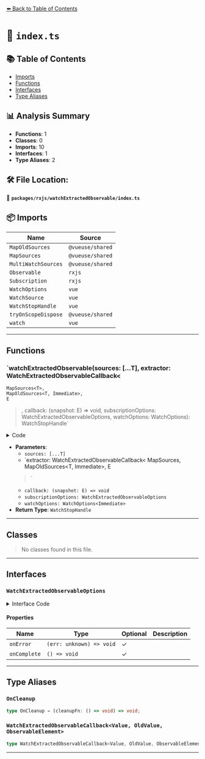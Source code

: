 [⬅️ Back to Table of Contents](../../../index.md)

# 📄 `index.ts`

## 📚 Table of Contents

- [Imports](#imports)
- [Functions](#functions)
- [Interfaces](#interfaces)
- [Type Aliases](#type-aliases)

## 📊 Analysis Summary

- **Functions**: 1
- **Classes**: 0
- **Imports**: 10
- **Interfaces**: 1
- **Type Aliases**: 2

## 🛠️ File Location:
📂 **`packages/rxjs/watchExtractedObservable/index.ts`**

## 📦 Imports

| Name | Source |
|------|--------|
| `MapOldSources` | `@vueuse/shared` |
| `MapSources` | `@vueuse/shared` |
| `MultiWatchSources` | `@vueuse/shared` |
| `Observable` | `rxjs` |
| `Subscription` | `rxjs` |
| `WatchOptions` | `vue` |
| `WatchSource` | `vue` |
| `WatchStopHandle` | `vue` |
| `tryOnScopeDispose` | `@vueuse/shared` |
| `watch` | `vue` |


---

## Functions

### `watchExtractedObservable(sources: [...T], extractor: WatchExtractedObservableCallback<
    MapSources<T>,
    MapOldSources<T, Immediate>,
    E
  >, callback: (snapshot: E) => void, subscriptionOptions: WatchExtractedObservableOptions, watchOptions: WatchOptions<Immediate>): WatchStopHandle`

<details><summary>Code</summary>

```ts
export function watchExtractedObservable<
  T extends MultiWatchSources,
  E,
  Immediate extends Readonly<boolean> = false,
>(
  sources: [...T],
  extractor: WatchExtractedObservableCallback<
    MapSources<T>,
    MapOldSources<T, Immediate>,
    E
  >,
  callback: (snapshot: E) => void,
  subscriptionOptions?: WatchExtractedObservableOptions,
  watchOptions?: WatchOptions<Immediate>
): WatchStopHandle
```
</details>

- **Parameters**:
  - `sources: [...T]`
  - `extractor: WatchExtractedObservableCallback<
    MapSources<T>,
    MapOldSources<T, Immediate>,
    E
  >`
  - `callback: (snapshot: E) => void`
  - `subscriptionOptions: WatchExtractedObservableOptions`
  - `watchOptions: WatchOptions<Immediate>`
- **Return Type**: `WatchStopHandle`

---

## Classes

> No classes found in this file.


---

## Interfaces

### `WatchExtractedObservableOptions`

<details><summary>Interface Code</summary>

```ts
export interface WatchExtractedObservableOptions {
  onError?: (err: unknown) => void
  onComplete?: () => void
}
```
</details>

#### Properties

| Name | Type | Optional | Description |
|------|------|----------|-------------|
| `onError` | `(err: unknown) => void` | ✓ |  |
| `onComplete` | `() => void` | ✓ |  |


---

## Type Aliases

### `OnCleanup`

```ts
type OnCleanup = (cleanupFn: () => void) => void;
```

### `WatchExtractedObservableCallback<Value, OldValue, ObservableElement>`

```ts
type WatchExtractedObservableCallback<Value, OldValue, ObservableElement> = (value: NonNullable<Value>, oldValue: OldValue, onCleanup: OnCleanup) => Observable<ObservableElement>;
```


---
